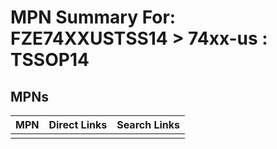 



# MPN Summary For: FZE74XXUSTSS14 > 74xx-us : TSSOP14

## MPNs
  

|MPN|Direct Links|Search Links|
| :--- | :--- | :--- |
||||
